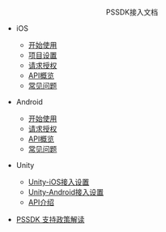 <!-- _navbar.md -->

<center>PSSDK接入文档</center>

* iOS
  * [开始使用](pssdk/ios/ios_start.md)
  * [项目设置](pssdk/ios/ios_setting.md)
  * [请求授权](pssdk/ios/ios_request.md)
  * [API概览](pssdk/ios/ios_api.md)
  * [常见问题](pssdk/ios/ios_faq.md)

* Android
  * [开始使用](pssdk/android/android_start.md)
  * [请求授权](pssdk/android/android_request.md)
  * [API概览](pssdk/android/android_api.md)
  * [常见问题](pssdk/android/android_faq.md)

* Unity
  * [Unity-iOS接入设置](pssdk/unity/unity_ios.md)
  * [Unity-Android接入设置](pssdk/unity/unity_android.md)
  * [API介绍](pssdk/unity/unity_api.md)

* [PSSDK 支持政策解读](pssdk/other/policy.md)
